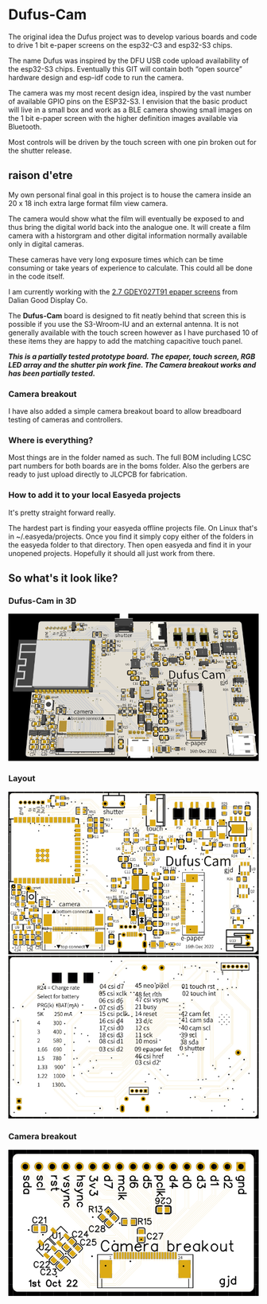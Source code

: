 # Dufus-Cam

The original idea the Dufus project was to develop various boards and code to drive 1 bit e-paper screens on the esp32-C3 and esp32-S3 chips.

The name Dufus was inspired by the DFU USB code upload availability of the esp32-S3 chips.
Eventually this GIT will contain both “open source” hardware design and esp-idf code to run the camera.

The camera was my most recent design idea, inspired by the vast number of available GPIO pins on the ESP32-S3.
I envision that the basic product will live in a small box and work as a BLE camera showing small images on the 1 bit e-paper screen with the higher definition images available via Bluetooth.

Most controls will be driven by the touch screen with one pin broken out for the shutter release.


## raison d'etre

My own personal final goal in this project is to house the camera inside an 20 x 18 inch extra large format film view camera.

The camera would show what the film will eventually be exposed to and thus bring the digital world back into the analogue one. It will create a film camera with a historgram and other digital information normally available only in digital cameras.

These cameras have very long exposure times which can be time consuming or take years of experience to calculate. This could all be done in the code itself. 

I am currently working with the [2.7 GDEY027T91 epaper screens](https://www.good-display.com/product/432.html) from Dalian Good Display Co. 



The **Dufus-Cam** board is designed to fit neatly behind that screen this is possible if you use the S3-Wroom-IU and an external antenna.
It is not generally available with the touch screen however as I have purchased 10 of these items they are happy to add
the matching capacitive touch panel.


***This is a partially tested prototype board. The epaper, touch screen, RGB LED array and the shutter pin work fine. The Camera breakout works and has been partially tested.***

### Camera breakout

I have also added a simple camera breakout board to allow breadboard testing of cameras and controllers.

### Where is everything?
Most things are in the folder named as such.
The full BOM including LCSC part numbers for both boards are in the boms folder.
Also the gerbers are ready to just upload directly to JLCPCB for fabrication.

### How to add it to your local Easyeda projects

It's pretty straight forward really. 

The hardest part is finding your easyeda offline projects file. On Linux that's in ~/.easyeda/projects. Once you find it simply copy either of the folders in the easyeda folder to that directory. Then open easyeda and find it in your unopened projects. Hopefully it should all just work from there.

## So what's it look like?
### Dufus-Cam in 3D
![Dufus-Cam 3D](./images/3D.png)

### Layout
![Dufus-Cam top side](./images/Top.png)
![Dufus-Cam bottom side](./images/Bottom.png)

### Camera breakout
![Camera breakout](./images/breakout.png)


